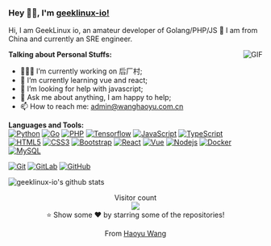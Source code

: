 ### Hey 👋🏽, I'm [geeklinux-io!](https://github.com/geeklinux-io) 

Hi, I am GeekLinux io, an amateur developer of Golang/PHP/JS 🚀  I am from China and currently an SRE
engineer.

<img align="right" alt="GIF" src="https://media.giphy.com/media/iIqmM5tTjmpOB9mpbn/giphy.gif" />

**Talking about Personal Stuffs:**

- 👨🏽‍💻 I’m currently working on 后厂村;
- 🌱 I’m currently learning vue and react; 
- 🤔 I’m looking for help with javascript;
- 💬 Ask me about anything, I am happy to help;
- 📫 How to reach me: admin@wanghaoyu.com.cn

**Languages and Tools:**  
[![Python](https://img.shields.io/badge/-Python-black?style=flat&logo=python&link=https://github.com/geeklinux-io)](https://github.com/geeklinux-io) 
[![Go](https://img.shields.io/badge/Go-blue?style=flat&logo=go&logoColor=white&link=https://github.com/geeklinux-io)](https://github.com/geeklinux-io) 
[![PHP](https://img.shields.io/badge/Php-black?style=flat&logo=php&logoColor=white&link=https://github.com/geeklinux-io)](https://github.com/geeklinux-io) 
[![Tensorflow](https://img.shields.io/badge/-Tensorflow-gray?style=flat&logo=tensorflow&link=https://github.com/geeklinux-io)](https://github.com/geeklinux-io) 
[![JavaScript](https://img.shields.io/badge/-JavaScript-black?style=flat&logo=javascript&link=https://github.com/geeklinux-io)](https://github.com/geeklinux-io) 
[![TypeScript](https://img.shields.io/badge/-TypeScript-007ACC?style=flat&logo=typescript&link=https://github.com/geeklinux-io)](https://github.com/geeklinux-io)  
[![HTML5](https://img.shields.io/badge/-HTML5-E34F26?style=flat&logo=html5&logoColor=white&link=https://github.com/geeklinux-io)](https://github.com/geeklinux-io) 
[![CSS3](https://img.shields.io/badge/-CSS3-1572B6?style=flat&logo=css3&link=https://github.com/geeklinux-io)](https://github.com/geeklinux-io) 
[![Bootstrap](https://img.shields.io/badge/-Bootstrap-563D7C?style=flat&logo=bootstrap&link=https://github.com/geeklinux-io)](https://github.com/geeklinux-io) 
[![React](https://img.shields.io/badge/-React-black?style=flat&logo=react&link=https://github.com/geeklinux-io)](https://github.com/geeklinux-io) 
[![Vue](https://img.shields.io/badge/-Vue-black?style=flat&logo=vue.js&link=https://github.com/geeklinux-io)](https://github.com/geeklinux-io) 
[![Nodejs](https://img.shields.io/badge/-Nodejs-black?style=flat&logo=Node.js&link=https://github.com/geeklinux-io)](https://github.com/geeklinux-io) 
[![Docker](https://img.shields.io/badge/-Docker-black?style=flat&logo=docker&link=https://github.com/geeklinux-io)](https://github.com/geeklinux-io) 
[![MySQL](https://img.shields.io/badge/-MySQL-black?style=flat&logo=mysql&link=https://github.com/geeklinux-io)](https://github.com/geeklinux-io)

[![Git](https://img.shields.io/badge/-Git-black?style=flat&logo=git&link=https://github.com/geeklinux-io)](https://github.com/geeklinux-io) 
[![GitLab](https://img.shields.io/badge/-GitLab-FCA121?style=flat&logo=gitlab&link=https://github.com/geeklinux-io)](https://gitlab.com/geeklinux-io) 
[![GitHub](https://img.shields.io/badge/-GitHub-181717?style=flat&logo=github&link=https://github.com/geeklinux-io)](https://github.com/geeklinux-io)

![geeklinux-io's github stats](https://github-readme-stats.vercel.app/api?username=geeklinux-io&show_icons=true&hide_border=true)

<p align="center"> 
  Visitor count<br>
  <img src="https://profile-counter.glitch.me/phachon/count.svg" />
  <br/>⭐️ Show some ❤️ by starring some of the repositories!
</p>
<p align="center">
  From <a href="https://github.com/geeklinux-io">Haoyu Wang</a>
</p>
